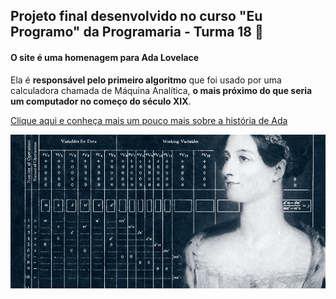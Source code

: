 ## Projeto final desenvolvido no curso "Eu Programo" da Programaria - Turma 18 :purple_heart:



#### O site é uma homenagem para Ada Lovelace 

Ela é **responsável pelo primeiro algoritmo** que foi usado por uma calculadora chamada de Máquina Analítica, **o mais próximo do que seria um computador no começo do século XIX**.

[Clique aqui e conheça mais um pouco mais sobre a história de Ada](https://siteada.vitoriade9.repl.co/)


![Ada Lovelave](img/adaTabela.png)

